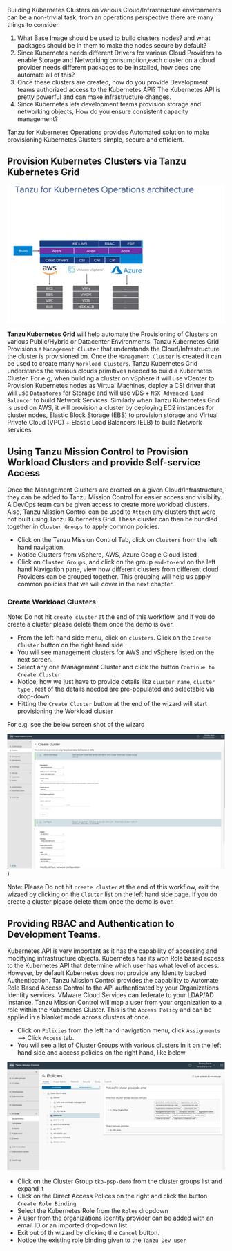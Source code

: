 Building Kubernetes Clusters on various Cloud/Infrastructure environments can be a non-trivial task, from an operations perspective there are many things to consider.

1. What Base Image should be used to build clusters nodes? and what packages should be in them to make the nodes secure by default?
2. Since Kubernetes needs different Drivers for various Cloud Providers to enable Storage and Networking consumption,each cluster on a cloud provider needs different packages to be installed, how does one automate all of this? 
3. Once these clusters are created, how do you provide Development teams authorized access to the Kubernetes API? The Kubernetes API is pretty powerful and can make infrastructure changes.
4. Since Kubernetes lets development teams provision storage and networking objects, How do you ensure consistent capacity management?

Tanzu for Kubernetes Operations provides Automated solution to make provisioning Kubernetes Clusters simple, secure and efficient.

## Provision Kubernetes Clusters via Tanzu Kubernetes Grid

![Tanzu Kubernetes Build](../images/day1-build.png)

**Tanzu Kubernetes Grid** will help automate the Provisioning of Clusters on various Public/Hybrid or Datacenter Environments. Tanzu Kubernetes Grid Provisions a `Management Cluster` that understands the Cloud/Infrastructure the cluster is provisioned on. Once the `Management Cluster` is created it can be used to create many `Workload Clusters`. Tanzu Kubernetes Grid understands the various clouds primitives needed to build a Kubernetes Cluster. For e.g, when building a cluster on vSphere it will use vCenter to Provision Kubernetes nodes as Virtual Machines, deploy a CSI driver that will use `Datastores` for Storage and will use vDS + `NSX Advanced Load Balancer` to build Network Services. Similarly when Tanzu Kubernetes Grid is used on AWS, it will provision a cluster by deploying EC2 instances for cluster nodes, Elastic Block Storage (EBS) to provision storage and Virtual Private Cloud (VPC) + Elastic Load Balancers (ELB) to build Network services.

## Using Tanzu Mission Control to Provision Workload Clusters and provide Self-service Access

Once the Management Clusters are created on a given Cloud/Infrastructure, they can be added to Tanzu Mission Control for easier access and visibility. A DevOps team can be given access to create more workload clusters. Also, Tanzu Mission Control can be used to `Attach` any clusters that were not built using Tanzu Kubernetes Grid. These cluster can then be bundled together in `Cluster Groups` to apply common policies.

- Click on the Tanzu Mission Control Tab, click on `Clusters` from the left hand navigation.
- Notice Clusters from vSphere, AWS, Azure Google Cloud listed
- Click on `Cluster Groups`, and click on the group `end-to-end` on the left hand Navigation pane, view how different clusters from different cloud Providers can be grouped together. This grouping will help us apply common policies that we will cover in the next chapter.

### Create Workload Clusters

Note: Do not hit `create cluster` at the end of this workflow, and if you do create a cluster please delete them once the demo is over.

- From the left-hand side menu, click on `clusters`. Click on the `Create Cluster` button on the right hand side.
- You will see management clusters for AWS and vSphere listed on the next screen.
- Select any one Management Cluster and click the button `Continue to Create Cluster`
- Notice, how we just have to provide details like `cluster name`, `cluster type` , rest of the details needed are pre-populated and selectable via drop-down
- Hitting the `Create Cluster` button at the end of the wizard will start provisioning the Workload cluster

For e.g, see the below screen shot of the wizard

![Cluster Create](../images/aws-cluster-create.png))

Note: Please Do not hit `create cluster` at the end of this workflow, exit the wizaed by clicking on the `Clsuter` list on the left hand side page. If you do create a cluster please delete them once the demo is over.

## Providing RBAC and Authentication to Development Teams.

 Kubernetes API is very important as it has the capability of accessing and modifying infrastructure objects. Kubernetes has its won Role based access to the Kubernetes API that determine which user has what level of access. However, by default Kubernetes does not provide any Identity backed Authentication. Tanzu Mission Control provides the capability to Automate Role Based Access Control to the API authenticated by your Organizations Identity services. VMware Cloud Services can federate to your LDAP/AD instance. Tanzu Mission Control will map a user from your organization to a role within the Kubernetes Cluster. This is the `Access Policy` and can be applied in a blanket mode across clusters at once.

- Click on `Policies` from the left hand navigation menu, click `Assignments` --> Click `Access` tab.
- You will see a list of Cluster Groups with various clusters in it on the left hand side and access policies on the right hand, like below

![Cluster Access Policy](../images/access-rbac.png)

- Click on the Cluster Group `tko-psp-demo` from the cluster groups list and expand it
- Click on the Direct Access Polices on the right and click the button `Create Role Binding`
- Select the Kubernetes Role from the `Roles` dropdown
- A user from the organizations identity provider can be added with an email ID or an imported drop-down list.
- Exit out of th wizard by clicking the `Cancel` button.
- Notice the existing role binding given to the `Tanzu Dev user`
